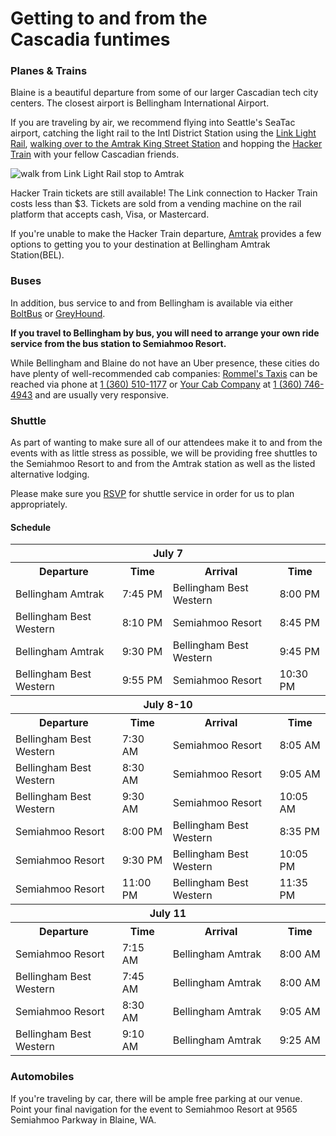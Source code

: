 # Getting to and from the Cascadia&nbsp;funtimes

### Planes & Trains

Blaine is a beautiful departure from some of our larger Cascadian tech city centers. The closest airport is Bellingham International Airport. 

If you are traveling by air, we recommend flying into Seattle's SeaTac airport, catching the light rail to the Intl District Station using the [Link Light Rail](//www.soundtransit.org/schedules/central-link-light-rail), [walking over to the Amtrak King Street Station](https://goo.gl/maps/ZRn8U) and hopping the [Hacker Train](/travel/hackertrain) with your fellow Cascadian friends. 

![walk from Link Light Rail stop to Amtrak](/assets/img/link-amtrak-walk.png)


Hacker Train tickets are still available! The Link connection to Hacker Train costs less than $3. Tickets are sold from a vending machine on the rail platform that accepts cash, Visa, or Mastercard.

If you're unable to make the Hacker Train departure, [Amtrak](//amtrak.com) provides a few options to getting you to your destination at Bellingham Amtrak Station(BEL).

### Buses

In addition, bus service to and from Bellingham is available via either [BoltBus](//www.boltbus.com) or [GreyHound](//www.greyhound.com). 

**If you travel to Bellingham by bus, you will need to arrange your own ride service from the bus station to Semiahmoo Resort.**

While Bellingham and Blaine do not have an Uber presence, these cities do have plenty of well-recommended cab companies: [Rommel's Taxis](//www.yellowpages.com/bellingham-wa/mip/rommels-taxi-474134936) can be reached via phone at [1 (360) 510-1177](tel:13605101177) or [Your Cab Company](http://yourcabco.com/) at [1 (360) 746-4943](tel:13607464943) and are usually very responsive.

### Shuttle

As part of wanting to make sure all of our attendees make it to and from the events with as little stress as possible, we will be providing free shuttles to the Semiahmoo Resort to and from the Amtrak station as well as the listed alternative lodging.

Please make sure you [RSVP](https://docs.google.com/forms/d/14VeFG2yDQav3hDXYDmK93Ptnz7_zoUBNOGIo6jm0sS0/viewform) for shuttle service in order for us to plan appropriately.

#### Schedule

<div class="table-responsive">
  <table class="table table-striped table-bordered table-condensed">
    <thead>
      <tr>
        <th colspan="5">July 7</th>
      </tr>
    </thead>
    <tbody>
      <tr>
        <th>Departure</th><th>Time</th><th>Arrival</th><th>Time</th>
      </tr>
      <tr>
        <td>Bellingham Amtrak</td><td>7:45 PM</td><td>Bellingham Best Western</td><td>8:00 PM</td>
      </tr>
      <tr>
        <td>Bellingham Best Western</td><td>8:10 PM</td><td>Semiahmoo Resort</td><td>8:45 PM</td>
      </tr>
      <tr>
        <td>Bellingham Amtrak</td><td>9:30 PM</td><td>Bellingham Best Western</td><td>9:45 PM</td>
      </tr>
      <tr>
        <td>Bellingham Best Western</td><td>9:55 PM</td><td>Semiahmoo Resort</td><td>10:30 PM</td>
      </tr>
    </tbody>
    <thead>
      <tr>
        <th colspan="5">July 8-10</th>
      </tr>
    </thead>
    <tbody>
      <tr>
        <th>Departure</th><th>Time</th><th>Arrival</th><th>Time</th>
      </tr>
      <tr>
        <td>Bellingham Best Western</td><td>7:30 AM</td><td>Semiahmoo Resort</td><td>8:05 AM</td>
      </tr>
      <tr>
        <td>Bellingham Best Western</td><td>8:30 AM</td><td>Semiahmoo Resort</td><td>9:05 AM</td>
      </tr>
      <tr>
        <td>Bellingham Best Western</td><td>9:30 AM</td><td>Semiahmoo Resort</td><td>10:05 AM</td>
      </tr>
      <tr>
        <td>Semiahmoo Resort</td><td>8:00 PM</td><td>Bellingham Best Western</td><td>8:35 PM</td>
      </tr>
      <tr>
        <td>Semiahmoo Resort</td><td>9:30 PM</td><td>Bellingham Best Western</td><td>10:05 PM</td>
      </tr>
      <tr>
        <td>Semiahmoo Resort</td><td>11:00 PM</td><td>Bellingham Best Western</td><td>11:35 PM</td>
      </tr>
    </tbody>
    <thead>
      <tr>
        <th colspan="5">July 11</th>
      </tr>
    </thead>
    <tbody>
      <tr>
        <th>Departure</th><th>Time</th><th>Arrival</th><th>Time</th>
      </tr>
      <tr>
        <td>Semiahmoo Resort</td><td>7:15 AM</td><td>Bellingham Amtrak</td><td>8:00 AM</td>
      </tr>
      <tr>
        <td>Bellingham Best Western</td><td>7:45 AM</td><td>Bellingham Amtrak</td><td>8:00 AM</td>
      </tr>
      <tr>
        <td>Semiahmoo Resort</td><td>8:30 AM</td><td>Bellingham Amtrak</td><td>9:05 AM</td>
      </tr>
      <tr>
        <td>Bellingham Best Western</td><td>9:10 AM</td><td>Bellingham Amtrak</td><td>9:25 AM</td>
      </tr>
    </tbody>
  </table>
</div>


### Automobiles

If you're traveling by car, there will be ample free parking at our venue. Point your final navigation for the event to Semiahmoo Resort at
9565 Semiahmoo Parkway in Blaine, WA.

